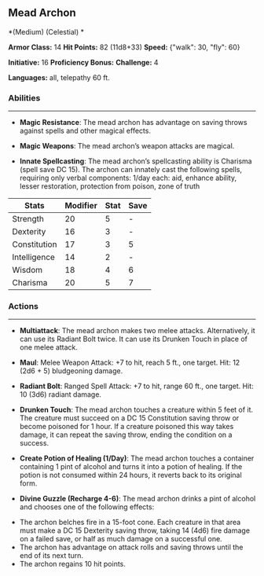 ## Mead Archon
*(Medium) (Celestial) *

**Armor Class:** 14
**Hit Points:** 82 (11d8+33)
**Speed:** {"walk": 30, "fly": 60}

**Initiative:** 16
**Proficiency Bonus:**
**Challenge:** 4

**Languages:** all, telepathy 60 ft.

### Abilities
 --- 
- **Magic Resistance**: The mead archon has advantage on saving throws against spells and other magical effects.

- **Magic Weapons**: The mead archon’s weapon attacks are magical.

- **Innate Spellcasting**: The mead archon’s spellcasting ability is Charisma (spell save DC 15). The archon can innately cast the following spells, requiring only verbal components:
1/day each: aid, enhance ability, lesser restoration, protection from poison, zone of truth



| Stats | Modifier | Stat | Save
| ---- | ---- | ---- | ---- |
| Strength | 20 | 5 | - |
| Dexterity | 16 | 3 | - |
| Constitution | 17 | 3 | 5 |
| Intelligence | 14 | 2 | - |
| Wisdom | 18 | 4 | 6 |
| Charisma | 20 | 5 | 7 |

### Actions
 --- 
- **Multiattack**: The mead archon makes two melee attacks. Alternatively, it can use its Radiant Bolt twice. It can use its Drunken Touch in place of one melee attack.

- **Maul**: Melee Weapon Attack: +7 to hit, reach 5 ft., one target. Hit: 12 (2d6 + 5) bludgeoning damage.

- **Radiant Bolt**: Ranged Spell Attack: +7 to hit, range 60 ft., one target. Hit: 10 (3d6) radiant damage.

- **Drunken Touch**: The mead archon touches a creature within 5 feet of it. The creature must succeed on a DC 15 Constitution saving throw or become poisoned for 1 hour. If a creature poisoned this way takes damage, it can repeat the saving throw, ending the condition on a success.

- **Create Potion of Healing (1/Day)**: The mead archon touches a container containing 1 pint of alcohol and turns it into a potion of healing. If the potion is not consumed within 24 hours, it reverts back to its original form.

- **Divine Guzzle (Recharge 4-6)**: The mead archon drinks a pint of alcohol and chooses one of the following effects: 
* The archon belches fire in a 15-foot cone. Each creature in that area must make a DC 15 Dexterity saving throw, taking 14 (4d6) fire damage on a failed save, or half as much damage on a successful one. 
* The archon has advantage on attack rolls and saving throws until the end of its next turn. 
* The archon regains 10 hit points.

